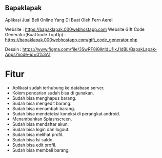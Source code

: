 ## Bapaklapak

Aplikasi Jual Beli Online Yang Di Buat Oleh Fern Aerell

Website : https://bapaklapak.000webhostapp.com
Website Gift Code Generator(Buat kode TopUp) : https://bapaklapak.000webhostapp.com/gift_code_generator.php

Desain : https://www.figma.com/file/3SwRF8iGlktldU1lxJ1dBL/BapakLapak-Apps?node-id=0%3A1

# Fitur
- Aplikasi sudah terhubung ke database server.
- Kolom pencarian sudah bisa di gunakan.
- Sudah bisa menghapus barang.
- Sudah bisa mengedit barang.
- Sudah bisa menambah barang.
- Sudah bisa mendeteksi koneksi di perangkat android.
- Menambahkan Splashscreen.
- Sudah bisa mendaftar akun.
- Sudah bisa login dan logout.
- Sudah bisa melihat profil.
- Sudah bisa Isi saldo.
- Sudah bisa edit profil.
- Sudah bisa membeli barang.
